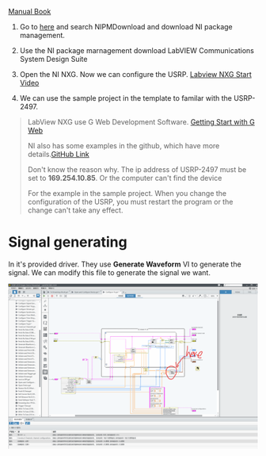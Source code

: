 [Manual Book](https://www.ni.com/docs/en-US/bundle/usrp-2974-getting-started/page/overview.html#)

1. Go to [here](ni.com/info) and search NIPMDownload and download NI package management.
  
2. Use the NI package marnagement download LabVIEW Communications System Design Suite
  
3. Open the NI NXG. Now we can configure the USRP. [Labview NXG Start Video](https://www.youtube.com/watch?v=9lY_wgf4w40)

4. We can use the sample project in the template to familar with the USRP-2497.

> LabView NXG use G Web Development Software. [Getting Start with G Web](https://www.ni.com/docs/zh-CN/bundle/getting-started-with-labview-nxg/page/gslv.html)
>
> NI also has some examples in the github, which have more details.[GitHub Link](https://github.com/ni/webvi-examples)
>
> Don't know the reason why. The ip address of USRP-2497 must be set to **169.254.10.85**. Or the computer can't find the device
>
>For the example in the sample project. When you change the configuration of the USRP, you must restart the program or the change can't take any effect.



# Signal generating
In it's provided driver. They use **Generate Waveform** VI to generate the signal. We can modify this file to generate the signal we want.
 
 ![图片alt](./image/LabView/Conifgure_TX-Generate_Waveform.png "图片title")